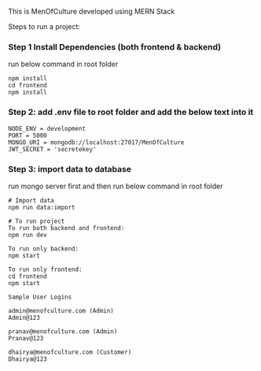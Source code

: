 This is MenOfCulture developed using MERN Stack

Steps to run a project:

### Step 1 Install Dependencies (both frontend & backend)
run below command in root folder
```
npm install 
cd frontend
npm install
```

### Step 2: add .env file to root folder and add the below text into it

```
NODE_ENV = development
PORT = 5000
MONGO_URI = mongodb://localhost:27017/MenOfCulture
JWT_SECRET = 'secretekey'
```

### Step 3: import data to database

run mongo server first and then run below command in root folder

```
# Import data
npm run data:import
```
```
# To run project
To run both backend and frontend:
npm run dev 

To run only backend:
npm start

To run only frontend:
cd frontend
npm start

```
```
Sample User Logins

admin@menofculture.com (Admin)
Admin@123

pranav@menofculture.com (Admin)
Pranav@123

dhairya@menofculture.com (Customer)
Dhairya@123
```


